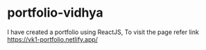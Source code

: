 # portfolio-vidhya
I have created a portfolio using ReactJS, To visit the page refer link https://vk1-portfolio.netlify.app/
